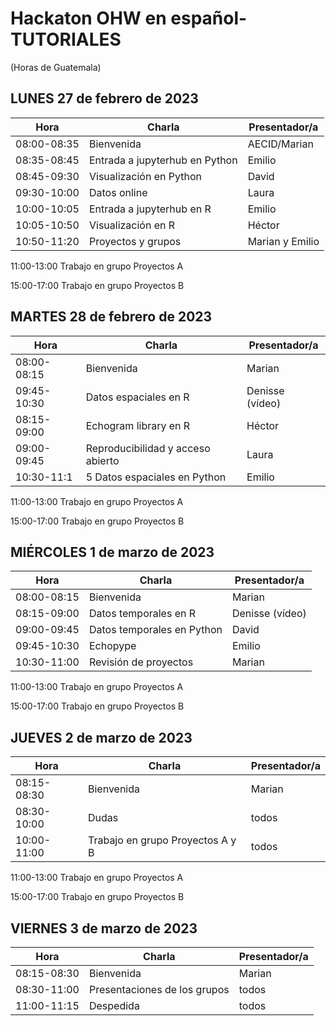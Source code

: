 # Hackaton OHW en español- TUTORIALES
(Horas de Guatemala)

## LUNES 27 de febrero de 2023
 
 
| Hora |	Charla |	Presentador/a | 
| ------------- |-------- | ------------- |
|08:00-08:35|	Bienvenida|	AECID/Marian| 
|08:35-08:45|	Entrada a jupyterhub en Python|	Emilio|
|08:45-09:30	|Visualización en Python|	David|
|09:30-10:00|	Datos online|	Laura| 
|10:00-10:05	|Entrada a jupyterhub en R|Emilio	|
|10:05-10:50|	Visualización en R	|Héctor|
|10:50-11:20|	Proyectos y grupos|Marian y Emilio	|


11:00-13:00
Trabajo en grupo Proyectos A

15:00-17:00
Trabajo en grupo Proyectos B


## MARTES 28 de febrero de 2023


|Hora|	Charla|	Presentador/a|
| ------------- |-------- | ------------- |
|08:00-08:15|	Bienvenida|	Marian|
|09:45-10:30|	Datos espaciales en R|	Denisse (vídeo)|
|08:15-09:00|	Echogram library en R| 	Héctor|
|09:00-09:45|	Reproducibilidad y acceso abierto|	Laura |
|10:30-11:1|5	Datos espaciales en Python| 	Emilio|



11:00-13:00
Trabajo en grupo Proyectos A

15:00-17:00
Trabajo en grupo Proyectos B

## MIÉRCOLES 1 de marzo de 2023

|Hora|	Charla|	Presentador/a|
| ------------- |-------- | ------------- |
|08:00-08:15|	Bienvenida|	Marian|
|08:15-09:00|	Datos temporales en R|	Denisse (vídeo)|
|09:00-09:45|	Datos temporales en Python|	David|
|09:45-10:30|	Echopype| 	Emilio |
|10:30-11:00	|Revisión de proyectos| 	Marian|



11:00-13:00
Trabajo en grupo Proyectos A

15:00-17:00
Trabajo en grupo Proyectos B


## JUEVES 2 de marzo de 2023

|Hora|	Charla|	Presentador/a|
| ------------- |-------- | ------------- |
|08:15-08:30|	Bienvenida|	Marian|
|08:30-10:00|	Dudas|	todos|
|10:00-11:00|	Trabajo en grupo Proyectos A y B|	todos|


11:00-13:00
Trabajo en grupo Proyectos A

15:00-17:00
Trabajo en grupo Proyectos B


## VIERNES 3 de marzo de 2023

|Hora|	Charla|	Presentador/a|
| ------------- |-------- | ------------- |
|08:15-08:30|	Bienvenida|	Marian|
|08:30-11:00|	Presentaciones de los grupos|	todos|
|11:00-11:15|	Despedida|	todos|




